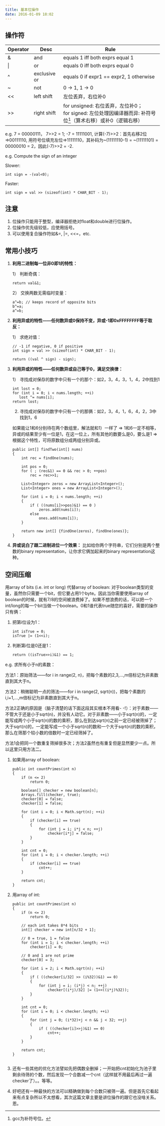 ```yaml
---
title: 基本位操作
date: 2016-01-09 18:02
---
```


## 操作符

|Operator | Desc | Rule|
|-------- | ---- | ----|
|& | and | equals 1 iff both exprs equal 1| 
|&#124; | or | equals 0 iff both exprs equal 0| 
|^ | exclusive or | equals 0 if expr1 == expr2, 1 otherwise| 
|~ | not | 0 -> 1, 1 -> 0|
|<< | left shift | 左位丢弃，右位补0|
|>> | right shift | for unsigned: 右位丢弃，左位补0；<br> for signed: 左位处理因编译器而异: 补符号位[^1]（算术右移）或补0（逻辑右移）|

e.g. 
7 = 00000111， 7>>2 = 1;
-7 = 11111001, 计算(-7)>>2：首先右移2位=>00111110, 用符号位填充左位=>11111110，其补码为~(11111110-1) = ~(11111101) = 00000010 = 2，因此(-7)>>2 = -2.

e.g. Compute the sign of an integer

Slower:

```c_cpp
int sign = -(val<0);
```

Faster:

```c_cpp
int sign = val >> (sizeof(int) * CHAR_BIT - 1);
```

## 注意

1. 位操作只能用于整型，编译器拒绝对float和double进行位操作。
2. 位操作优先级较低，应使用括号。
3. 可以使用复合操作符如&=, &#124;=, <<=，etc.

## 常用小技巧

1. <b>利用二进制每一位非0即1的特性：</b>
   
    1） 判断奇偶：
   
	```c_cpp
	return val&1;
	```
   
    2） 交换两数无需临时变量：

	```c_cpp
	a^=b; // keeps record of opposite bits
	b^=a; 
	a^=b;
	```
   
2. <b>利用异或的特性——任何数异或0保持不变，异或-1即0xFFFFFFFF等于取反：</b>

    1） 求绝对值：
 
	```c_cpp
	// -1 if negative, 0 if positive
	int sign = val >> (sizeof(int) * CHAR_BIT - 1);

	return ((val ^ sign) - sign);
	```

3. <b>利用异或的特性——任何数异或自己等于0，满足交换律：</b>

    1） 寻找成对保存的数字中只有一个的那个：如2，3，4，3，1，4，2中找到1

	```c_cpp
	int lost = 0;
	for (int i = 0; i < nums.length; ++i)
	   lost ^= nums[i];
	return lost;
	```
   
    2) 寻找成对保存的数字中只有一个的那俩：如2，3，4，1，6，4，2，3中找到1，6
   
    如果能让1和6分别待在两个数组里，解法就和1）一样了 => 1和6一定不相等，异或的结果至少有一位是1，在这一位上，所有其他的数要么是0，要么是1 => 根据这个特性，可将原数组分成两组分别异或。
   
   
	```c_cpp
	public int[] findTwo(int[] nums) 
	{
		int rec = findOne(nums);

		int pos = 0;
		for ( ; (rec&1) == 0 && rec > 0; ++pos)
			rec = rec>>1;

		List<Integer> zeros = new ArrayList<Integer>();
		List<Integer> ones = new ArrayList<Integer>();

		for (int i = 0; i < nums.length; ++i)
		{
			if ( ((nums[i]>>pos)&1) == 0 ) 
				zeros.add(nums[i]);
			else
				ones.add(nums[i]);
		}

		return new int[] {findOne(zeros), findOne(ones)};
	}

	```
   
4. <b>异或说白了跟二进制进位一个效果：</b>
比如给你两个字符串，它们分别是两个整数的binary representation，让你求它俩加起来的binary representation这种。

## 空间压缩

用array of bits (i.e. int or long) 代替array of boolean: 对于boolean类型的变量，虽然你只需要一个bit，但它要占用1个byte。因此当你需要使用array of boolean的时候，就有7/8的空间被浪费掉了。如果不想浪费的话，可以把一个int/long的每一个bit当做一个boolean。0和1谁代表true随您的喜好，需要的操作只有俩：

1. 把第i位设为1：
   
	```c_cpp
	int isTrue = 0;	
	isTrue |= (1<<i);
	```
2. 判断第i位是0还是1：

	```c_cpp
	return ((isTrue>>i)&1) == 1;
	```

e.g. 求所有小于n的素数：

方法1：原始筛法——for i in range(2, n)，把每个素数的2,3,...,m倍标记为非素数直到其大于n。

方法2：稍微聪明一点的筛法——for i in range(2, sqrt(n))，把每个素数的i,i+1,...,m倍标记为非素数直到其大于n。

方法2正确的原因是（脑子清楚的话下面这段其实根本不用看- -!）：对于素数——不管大于还是小于sqrt(n)，并没有人动它。对于非素数——小于sqrt(n)的，一定能写成两个小于sqrt(n)的数的乘积，那么在到达sqrt(n)之前一定已经被筛掉了；大于sqrt(n)的，一定能写成一个小于sqrt(n)的数和一个大于sqrt(n)的数的乘积，那么在筛那个较小数的倍数时一定已经筛掉了。

方法1会把同一个数重复筛掉很多次；方法2虽然也有重复但是显然要少一点。所以这里只用方法二。
1. 如果用array of boolean:


	```c_cpp
	public int countPrimes(int n)
	{
		if (n <= 2)
			return 0;
			
		boolean[] checker = new boolean[n];
		Arrays.fill(checker, true);
		checker[0] = false;
		checker[1] = false;
			
		for (int i = 0; i < Math.sqrt(n); ++i)
		{
			if (checker[i] == true)
			{
				for (int j = i; i*j < n; ++j)
					checker[i*j] = false;
			}
		}
			
		int cnt = 0;
		for (int i = 0; i < checker.length; ++i)
		{
			if (checker[i] == true)
				cnt++;
		}
			
		return cnt;
	}

	```
	
2. 用array of int:

	```c_cpp
	public int countPrimes(int n) 
	{
		if (n <= 2)
			return 0;
		
		// each int takes 8*4 bits		
		int[] checker = new int[n/32 + 1];
		
		// 0 = true, 1 = false
		for (int i = 1; i < checker.length; ++i)
			checker[i] = 0;
		
		// 0 and 1 are not prime
		checker[0] = 3;
		
		for (int i = 2; i < Math.sqrt(n); ++i)
		{
			if ( ((checker[i/32] >> (i%32))&1) == 0)
			{
				for (int j = i; (i*j) < n; ++j)
					checker[(i*j)/32] |= (1<<((i*j)%32));
			}
		}
		
		int cnt = 0;
		for (int i = 0; i < checker.length; ++i)
		{
			for (int j = 0; (i*32)+j < n && j < 32; ++j)
			{
				if ( ((checker[i]>>j)&1) == 0)
					cnt++;
			}
		}
		
		return cnt;
	}
		
	```
	
3. 还有一些其他的优化方法譬如先把偶数全删掉；一开始把cnt初始化为池子里剩余待筛的个数，然后发现一个合数减一个cnt（这样就不用最后再过一遍checker了）。。等等。
4. 好吧还有一种最快的方法可以精确做到每个合数只被筛一遍。但是首先它看起来有点复杂所以不太想看，其次这篇文章主要是讲位操作的跟它也没啥关系。恩。

[^1]: gcc为补符号位。

